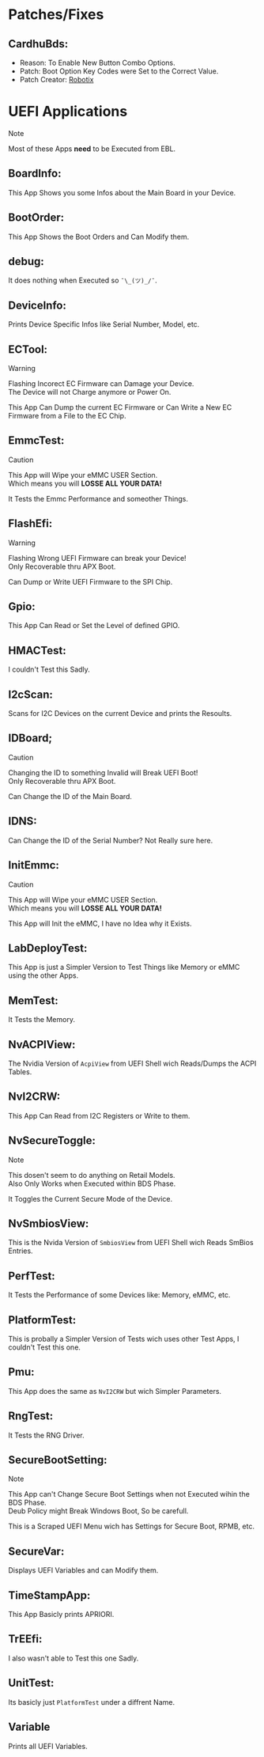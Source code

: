 # Patches/Fixes

## CardhuBds:

- Reason: To Enable New Button Combo Options.
- Patch: Boot Option Key Codes were Set to the Correct Value.
- Patch Creator: [Robotix](https://github.com/Robotix22)

# UEFI Applications

> [!NOTE]
> Most of these Apps **need** to be Executed from EBL.

## BoardInfo:

This App Shows you some Infos about the Main Board in your Device.

## BootOrder:

This App Shows the Boot Orders and Can Modify them.

## debug:

It does nothing when Executed so `¯\_(ツ)_/¯`.

## DeviceInfo:

Prints Device Specific Infos like Serial Number, Model, etc.

## ECTool:

> [!WARNING]
> Flashing Incorect EC Firmware can Damage your Device. <br>
> The Device will not Charge anymore or Power On.

This App Can Dump the current EC Firmware or Can Write a New EC Firmware from a File to the EC Chip.

## EmmcTest:

> [!CAUTION]
> This App will Wipe your eMMC USER Section. <br>
> Which means you will **LOSSE ALL YOUR DATA!**

It Tests the Emmc Performance and someother Things.

## FlashEfi:

> [!WARNING]
> Flashing Wrong UEFI Firmware can break your Device! <br>
> Only Recoverable thru APX Boot.

Can Dump or Write UEFI Firmware to the SPI Chip.

## Gpio:

This App Can Read or Set the Level of defined GPIO.

## HMACTest:

I couldn't Test this Sadly.

## I2cScan:

Scans for I2C Devices on the current Device and prints the Resoults.

## IDBoard;

> [!CAUTION]
> Changing the ID to something Invalid will Break UEFI Boot! <br>
> Only Recoverable thru APX Boot.

Can Change the ID of the Main Board.

## IDNS:

Can Change the ID of the Serial Number? Not Really sure here.

## InitEmmc:

> [!CAUTION]
> This App will Wipe your eMMC USER Section. <br>
> Which means you will **LOSSE ALL YOUR DATA!**

This App will Init the eMMC, I have no Idea why it Exists.

## LabDeployTest:

This App is just a Simpler Version to Test Things like Memory or eMMC using the other Apps.

## MemTest:

It Tests the Memory.

## NvACPIView:

The Nvidia Version of `AcpiView` from UEFI Shell wich Reads/Dumps the ACPI Tables.

## NvI2CRW:

This App Can Read from I2C Registers or Write to them.

## NvSecureToggle:

> [!NOTE]
> This dosen't seem to do anything on Retail Models. <br>
> Also Only Works when Executed within BDS Phase.

It Toggles the Current Secure Mode of the Device.

## NvSmbiosView:

This is the Nvida Version of `SmbiosView` from UEFI Shell wich Reads SmBios Entries.

## PerfTest:

It Tests the Performance of some Devices like: Memory, eMMC, etc.

## PlatformTest:

This is probally a Simpler Version of Tests wich uses other Test Apps, I couldn't Test this one.

## Pmu:

This App does the same as `NvI2CRW` but wich Simpler Parameters.

## RngTest:

It Tests the RNG Driver.

## SecureBootSetting:

> [!NOTE]
> This App can't Change Secure Boot Settings when not Executed wihin the BDS Phase. <br>
> Deub Policy might Break Windows Boot, So be carefull.

This is a Scraped UEFI Menu wich has Settings for Secure Boot, RPMB, etc.

## SecureVar:

Displays UEFI Variables and can Modify them.

## TimeStampApp:

This App Basicly prints APRIORI.

## TrEEfi:

I also wasn't able to Test this one Sadly.

## UnitTest:

Its basicly just `PlatformTest` under a diffrent Name.

## Variable

Prints all UEFI Variables.

